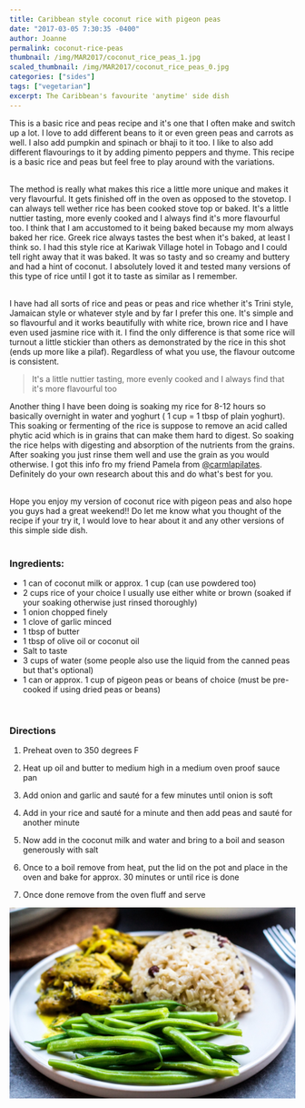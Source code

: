```yaml
---
title: Caribbean style coconut rice with pigeon peas
date: "2017-03-05 7:30:35 -0400"
author: Joanne
permalink: coconut-rice-peas
thumbnail: /img/MAR2017/coconut_rice_peas_1.jpg
scaled_thumbnail: /img/MAR2017/coconut_rice_peas_0.jpg
categories: ["sides"]
tags: ["vegetarian"]
excerpt: The Caribbean's favourite 'anytime' side dish
---
```


This is a basic rice and peas recipe and it's one that I often make and switch up a lot.  I love to add different beans to it or even green peas and carrots as well.  I also add pumpkin and spinach or bhaji to it too.  I like to also add different flavourings to it by adding pimento peppers and thyme. This recipe is a basic rice and peas but feel free to play around with the variations.  
<br>

The method is really what makes this rice a little more unique and makes it very flavourful. It gets finished off in the oven as opposed to the stovetop.  I can always tell wether rice has been cooked stove top or baked. It's a little nuttier tasting, more evenly cooked and I always find it's more flavourful too. I think that I am accustomed to it being baked because my mom always baked her rice.  Greek rice always tastes the best when it's baked, at least I think so. I had this style rice at Kariwak Village hotel in Tobago and I could tell right away that it was baked. It was so tasty and so creamy and buttery and had a hint of coconut. I absolutely loved it and tested many versions of this type of rice until I got it to taste as similar as I remember.  
<br>

I have had all sorts of rice and peas or peas and rice whether it's Trini style, Jamaican style or whatever style and by far I prefer this one.  It's simple and so flavourful and it works beautifully with white rice, brown rice and I have even used jasmine rice with it.  I find the only difference is that some rice will turnout a little stickier than others as demonstrated by the rice in this shot (ends up more like a pilaf).  Regardless of what you use, the flavour outcome is consistent.

> It's a little nuttier tasting, more evenly cooked and I always find that it's more flavourful too

Another thing I have  been doing is soaking my rice for 8-12 hours so basically overnight in water and yoghurt ( 1 cup = 1 tbsp of plain yoghurt).  This soaking or fermenting of the rice is suppose to remove an acid called phytic acid which is in grains that can make them hard to digest.  So soaking the rice helps with digesting and absorption of the nutrients from the grains.  After soaking you just rinse them well and use the grain as you would otherwise.  I got this info fro my friend Pamela from [@carmlapilates](https://www.instagram.com/carmelapilates/). Definitely do your own research about this and do what's best for you.  
<br>

Hope  you enjoy my version of coconut rice with pigeon peas and also hope you guys had a great weekend!! Do let me know what you thought of the recipe if your try it, I would love to hear about it and any other versions of this simple side dish.
<br>
<br>

### Ingredients:

* 1 can of coconut milk or approx. 1 cup (can use powdered too)
* 2 cups rice of your choice I usually use either white or brown (soaked if your soaking otherwise just rinsed thoroughly)
* 1 onion chopped finely
* 1 clove of garlic minced
* 1 tbsp of butter
* 1 tbsp of olive oil or coconut oil
* Salt to taste
* 3 cups of water (some people also use the liquid from the canned peas but that's optional)
* 1 can or approx. 1 cup of pigeon peas or beans of choice (must be pre-cooked if using dried peas or beans)
<br>

### Directions

1. Preheat oven to 350 degrees F

1. Heat up oil and butter to medium high in a medium oven proof sauce pan

1. Add onion and garlic and sauté for a few minutes until onion is soft

1. Add in your rice and sauté for a minute and then add peas and sauté for another minute

1. Now add in the coconut milk and water and bring to a boil and season generously with salt

1. Once to a boil remove from heat, put the lid on the pot and place in the oven and bake for approx. 30 minutes or until rice is done

1. Once done remove from the oven fluff and serve  


![Coconut rice and pigeon and peas](/img/MAR2017/coconut_rice_peas_2.jpg)
